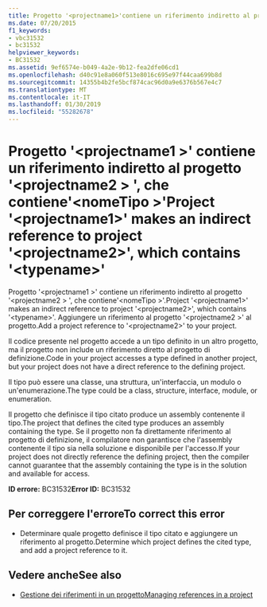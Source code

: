 ```yaml
---
title: Progetto '<projectname1>'contiene un riferimento indiretto al progetto'<projectname2>', che contiene'<typename>'
ms.date: 07/20/2015
f1_keywords:
- vbc31532
- bc31532
helpviewer_keywords:
- BC31532
ms.assetid: 9ef6574e-b049-4a2e-9b12-fea2dfe06cd1
ms.openlocfilehash: d40c91e8a060f513e8016c695e97f44caa699b8d
ms.sourcegitcommit: 14355b4b2fe5bcf874cac96d0a9e6376b567e4c7
ms.translationtype: MT
ms.contentlocale: it-IT
ms.lasthandoff: 01/30/2019
ms.locfileid: "55282678"
---
```

# <a name="project-projectname1-makes-an-indirect-reference-to-project-projectname2-which-contains-typename"></a><span data-ttu-id="edc47-102">Progetto '\<projectname1 >' contiene un riferimento indiretto al progetto '\<projectname2 > ', che contiene'\<nomeTipo >'</span><span class="sxs-lookup"><span data-stu-id="edc47-102">Project '\<projectname1>' makes an indirect reference to project '\<projectname2>', which contains '\<typename>'</span></span>
<span data-ttu-id="edc47-103">Progetto '\<projectname1 >' contiene un riferimento indiretto al progetto '\<projectname2 > ', che contiene'\<nomeTipo >'.</span><span class="sxs-lookup"><span data-stu-id="edc47-103">Project '\<projectname1>' makes an indirect reference to project '\<projectname2>', which contains '\<typename>'.</span></span> <span data-ttu-id="edc47-104">Aggiungere un riferimento al progetto '\<projectname2 >' al progetto.</span><span class="sxs-lookup"><span data-stu-id="edc47-104">Add a project reference to '\<projectname2>' to your project.</span></span>  
  
 <span data-ttu-id="edc47-105">Il codice presente nel progetto accede a un tipo definito in un altro progetto, ma il progetto non include un riferimento diretto al progetto di definizione.</span><span class="sxs-lookup"><span data-stu-id="edc47-105">Code in your project accesses a type defined in another project, but your project does not have a direct reference to the defining project.</span></span>  
  
 <span data-ttu-id="edc47-106">Il tipo può essere una classe, una struttura, un'interfaccia, un modulo o un'enumerazione.</span><span class="sxs-lookup"><span data-stu-id="edc47-106">The type could be a class, structure, interface, module, or enumeration.</span></span>  
  
 <span data-ttu-id="edc47-107">Il progetto che definisce il tipo citato produce un assembly contenente il tipo.</span><span class="sxs-lookup"><span data-stu-id="edc47-107">The project that defines the cited type produces an assembly containing the type.</span></span> <span data-ttu-id="edc47-108">Se il progetto non fa direttamente riferimento al progetto di definizione, il compilatore non garantisce che l'assembly contenente il tipo sia nella soluzione e disponibile per l'accesso.</span><span class="sxs-lookup"><span data-stu-id="edc47-108">If your project does not directly reference the defining project, then the compiler cannot guarantee that the assembly containing the type is in the solution and available for access.</span></span>  
  
 <span data-ttu-id="edc47-109">**ID errore:** BC31532</span><span class="sxs-lookup"><span data-stu-id="edc47-109">**Error ID:** BC31532</span></span>  
  
## <a name="to-correct-this-error"></a><span data-ttu-id="edc47-110">Per correggere l'errore</span><span class="sxs-lookup"><span data-stu-id="edc47-110">To correct this error</span></span>  
  
-   <span data-ttu-id="edc47-111">Determinare quale progetto definisce il tipo citato e aggiungere un riferimento al progetto.</span><span class="sxs-lookup"><span data-stu-id="edc47-111">Determine which project defines the cited type, and add a project reference to it.</span></span>  
  
## <a name="see-also"></a><span data-ttu-id="edc47-112">Vedere anche</span><span class="sxs-lookup"><span data-stu-id="edc47-112">See also</span></span>
- [<span data-ttu-id="edc47-113">Gestione dei riferimenti in un progetto</span><span class="sxs-lookup"><span data-stu-id="edc47-113">Managing references in a project</span></span>](/visualstudio/ide/managing-references-in-a-project)


